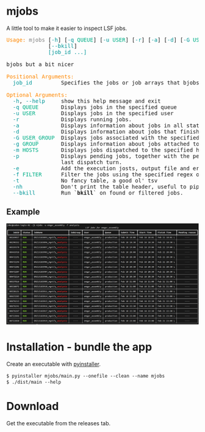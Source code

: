 # mjobs

A little tool to make it easier to inspect LSF jobs.

<pre><font color="#FF8700">Usage:</font> <font color="#808080">mjobs</font> [<font color="#06989A">-h</font>] [<font color="#06989A">-q</font> <font color="#00AF87">QUEUE</font>] [<font color="#06989A">-u</font> <font color="#00AF87">USER</font>] [<font color="#06989A">-r</font>] [<font color="#06989A">-a</font>] [<font color="#06989A">-d</font>] [<font color="#06989A">-G</font> <font color="#00AF87">USER_GROUP</font>] [<font color="#06989A">-g</font> <font color="#00AF87">GROUP</font>] [<font color="#06989A">-m</font> <font color="#00AF87">HOSTS</font>] [<font color="#06989A">-p</font>] [<font color="#06989A">-e</font>] [<font color="#06989A">-f</font> <font color="#00AF87">FILTER</font>] [<font color="#06989A">-t</font>] [<font color="#06989A">-nh</font>]
             [<font color="#06989A">--bkill</font>]
             <font color="#06989A">[job_id ...]</font>

bjobs but a bit nicer

<font color="#FF8700">Positional Arguments:</font>
  <font color="#06989A">job_id</font>         Specifies the jobs or job arrays that bjobs displays.

<font color="#FF8700">Optional Arguments:</font>
  <font color="#06989A">-h</font>, <font color="#06989A">--help</font>     show this help message and exit
  <font color="#06989A">-q</font> <font color="#00AF87">QUEUE</font>       Displays jobs in the specified queue
  <font color="#06989A">-u</font> <font color="#00AF87">USER</font>        Displays jobs in the specified user
  <font color="#06989A">-r</font>             Displays running jobs.
  <font color="#06989A">-a</font>             Displays information about jobs in all states, including jobs that finished recently.
  <font color="#06989A">-d</font>             Displays information about jobs that finished recently.
  <font color="#06989A">-G</font> <font color="#00AF87">USER_GROUP</font>  Displays jobs associated with the specified user group.
  <font color="#06989A">-g</font> <font color="#00AF87">GROUP</font>       Displays information about jobs attached to the specified job group.
  <font color="#06989A">-m</font> <font color="#00AF87">HOSTS</font>       Displays jobs dispatched to the specified hosts.
  <font color="#06989A">-p</font>             Displays pending jobs, together with the pending reasons that caused each job not to be dispatched during the
                 last dispatch turn.
  <font color="#06989A">-e</font>             Add the execution josts, output file and error file to the table.
  <font color="#06989A">-f</font> <font color="#00AF87">FILTER</font>      Filter the jobs using the specified regex on the job name or pending reason.
  <font color="#06989A">-t</font>             No fancy table, a good ol&apos; tsv
  <font color="#06989A">-nh</font>            Don&apos;t print the table header, useful to pipe the tsv ouput
  <font color="#06989A">--bkill</font>        Run `<b>bkill</b>` on found or filtered jobs.
</pre>

## Example

![Alt text](images/mjobs-example.png?raw=true "mjobs example")

# Installation - bundle the app

Create an executable with [pyinstaller](https://pyinstaller.readthedocs.io).

```shell
$ pyinstaller mjobs/main.py --onefile --clean --name mjobs
$ ./dist/main --help
```

# Download

Get the executable from the releases tab.

